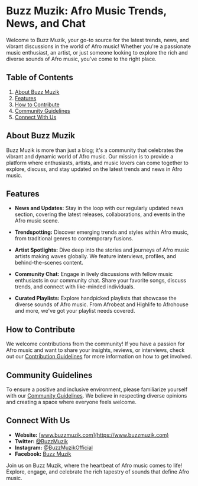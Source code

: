 # Buzz Muzik: Afro Music Trends, News, and Chat

Welcome to Buzz Muzik, your go-to source for the latest trends, news, and vibrant discussions in the world of Afro music! Whether you're a passionate music enthusiast, an artist, or just someone looking to explore the rich and diverse sounds of Afro music, you've come to the right place.

## Table of Contents

1. [About Buzz Muzik](#about-buzz-muzik)
2. [Features](#features)
3. [How to Contribute](#how-to-contribute)
4. [Community Guidelines](#community-guidelines)
5. [Connect With Us](#connect-with-us)

## About Buzz Muzik

Buzz Muzik is more than just a blog; it's a community that celebrates the vibrant and dynamic world of Afro music. Our mission is to provide a platform where enthusiasts, artists, and music lovers can come together to explore, discuss, and stay updated on the latest trends and news in Afro music.

## Features

- **News and Updates:** Stay in the loop with our regularly updated news section, covering the latest releases, collaborations, and events in the Afro music scene.

- **Trendspotting:** Discover emerging trends and styles within Afro music, from traditional genres to contemporary fusions.

- **Artist Spotlights:** Dive deep into the stories and journeys of Afro music artists making waves globally. We feature interviews, profiles, and behind-the-scenes content.

- **Community Chat:** Engage in lively discussions with fellow music enthusiasts in our community chat. Share your favorite songs, discuss trends, and connect with like-minded individuals.

- **Curated Playlists:** Explore handpicked playlists that showcase the diverse sounds of Afro music. From Afrobeat and Highlife to Afrohouse and more, we've got your playlist needs covered.

## How to Contribute

We welcome contributions from the community! If you have a passion for Afro music and want to share your insights, reviews, or interviews, check out our [Contribution Guidelines](CONTRIBUTING.md) for more information on how to get involved.

## Community Guidelines

To ensure a positive and inclusive environment, please familiarize yourself with our [Community Guidelines](COMMUNITY_GUIDELINES.md). We believe in respecting diverse opinions and creating a space where everyone feels welcome.

## Connect With Us

- **Website:** [www.buzzmuzik.com](https://www.buzzmuzik.com)
- **Twitter:** [@BuzzMuzik](https://twitter.com/BuzzMuzik)
- **Instagram:** [@BuzzMuzikOfficial](https://www.instagram.com/BuzzMuzikOfficial)
- **Facebook:** [Buzz Muzik](https://www.facebook.com/BuzzMuzik)

Join us on Buzz Muzik, where the heartbeat of Afro music comes to life! Explore, engage, and celebrate the rich tapestry of sounds that define Afro music.
